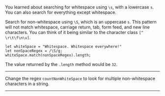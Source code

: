 <div class="challenge-instructions regular-expressions"><div><section id="description">
<p>You learned about searching for whitespace using <code>\s</code>, with a lowercase <code>s</code>. You can also search for everything except whitespace.</p>
<p>Search for non-whitespace using <code>\S</code>, which is an uppercase <code>s</code>. This pattern will not match whitespace, carriage return, tab, form feed, and new line characters. You can think of it being similar to the character class <code>[^ \r\t\f\n\v]</code>.</p>
<pre class="language-js"><code class="language-js"><span class="token keyword">let</span> whiteSpace <span class="token operator">=</span> <span class="token string">"Whitespace. Whitespace everywhere!"</span>
<span class="token keyword">let</span> nonSpaceRegex <span class="token operator">=</span> <span class="token regex"><span class="token regex-delimiter">/</span><span class="token regex-source language-regex">\S</span><span class="token regex-delimiter">/</span><span class="token regex-flags">g</span></span><span class="token punctuation">;</span>
whiteSpace<span class="token punctuation">.</span><span class="token function">match</span><span class="token punctuation">(</span>nonSpaceRegex<span class="token punctuation">)</span><span class="token punctuation">.</span>length<span class="token punctuation">;</span>
</code></pre>
<p>The value returned by the <code>.length</code> method would be <code>32</code>.</p>
</section></div><hr/><div><section id="instructions">
<p>Change the regex <code>countNonWhiteSpace</code> to look for multiple non-whitespace characters in a string.</p>
</section></div><hr/></div>
